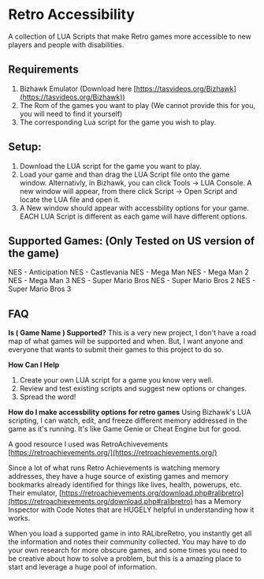 # Retro Accessibility
A collection of LUA Scripts that make Retro games more accessible to new players and people with disabilities. 

## Requirements
1) Bizhawk Emulator (Download here [https://tasvideos.org/Bizhawk](https://tasvideos.org/Bizhawk))
2) The Rom of the games you want to play (We cannot provide this for you, you will need to find it yourself)
3) The corresponding Lua script for the game you wish to play.

## Setup:
1) Download the LUA script for the game you want to play.
2) Load your game and than drag the LUA Script file onto the game window. Alternativly, in Bizhawk, you can click Tools -> LUA Console. A new window will appear, from there click Script -> Open Script and locate the LUA file and open it.
3) A New window should appear with accessbility options for your game. EACH LUA Script is different as each game will have different options.


## Supported Games: (Only Tested on US version of the game)
NES - Anticipation
NES - Castlevania
NES - Mega Man
NES - Mega Man 2
NES - Mega Man 3
NES - Super Mario Bros
NES - Super Mario Bros 2
NES - Super Mario Bros 3

## FAQ

**Is ( Game Name ) Supported?**
This is a very new project, I don't have a road map of what games will be supported and when. But, I want anyone and everyone that wants to submit their games to this project to do so.

**How Can I Help**
1) Create your own LUA script for a game you know very well.
2) Review and test existing scripts and suggest new options or changes.
3) Spread the word!

**How do I make accessbility options for retro games**
Using Bizhawk's LUA scripting, I can watch, edit, and freeze different memory addressed in the game as it's running. It's like Game Genie or Cheat Engine but for good. 

A good resource I used was RetroAchivevements [https://retroachievements.org/](https://retroachievements.org/) 

Since a lot of what runs Retro Achievements is watching memory addresses, they have a huge source of existing games and memory bookmarks already identified for things like lives, health, powerups, etc. Their emulator, [https://retroachievements.org/download.php#ralibretro](https://retroachievements.org/download.php#ralibretro) has a Memory Inspector with Code Notes that are HUGELY helpful in understanding how it works. 

When you load a supported game in into RALibreRetro, you instantly get all the information and notes their community collected. You may have to do your own research for more obscure games, and some times you need to be creative about how to solve a problem, but this is a amazing place to start and leverage a huge pool of information. 
